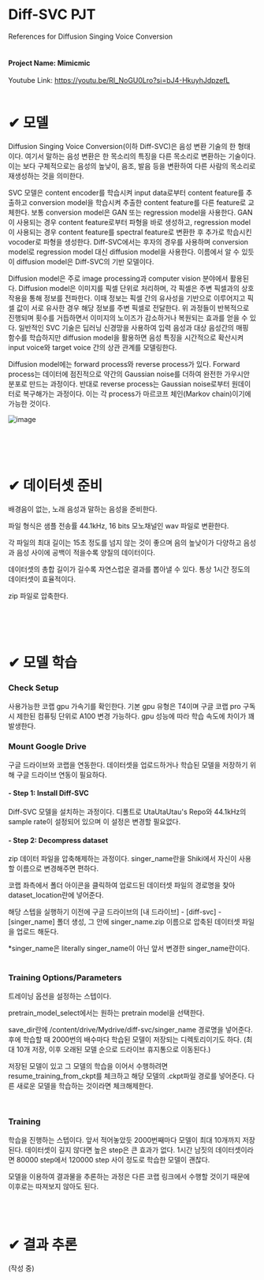 # Diff-SVC PJT

References for Diffusion Singing Voice Conversion <br/><br/>

<h4> Project Name: Mimicmic </h4>

Youtube Link: https://youtu.be/RI_NoGU0Lro?si=bJ4-HkuyhJdpzefL <br/><br/>

<h1> ✔ 모델 </h1>

Diffusion Singing Voice Conversion(이하  Diff-SVC)은 음성 변환 기술의 한 형태이다. 여기서 말하는 음성 변환은 한 목소리의 특징을 다른 목소리로 변환하는 기술이다. 이는 보다 구체적으로는 음성의 높낮이, 음조, 발음 등을 변환하여 다른 사람의 목소리로 재생성하는 것을 의미한다.

 

SVC 모델은 content encoder를 학습시켜 input data로부터 content feature를 추출하고 conversion model을 학습시켜 추출한 content feature를 다른 feature로 교체한다. 보통 conversion model은 GAN 또는 regression model을 사용한다. GAN이 사용되는 경우 content feature로부터 파형을 바로 생성하고, regression model이 사용되는 경우 content feature를 spectral feature로 변환한 후 추가로 학습시킨 vocoder로 파형을 생성한다. Diff-SVC에서는 후자의 경우를 사용하며 conversion model로 regression model 대신 diffusion model을 사용한다. 이름에서 알 수 있듯이 diffusion model은 Diff-SVC의 기반 모델이다.

 

Diffusion model은 주로 image processing과 computer vision 분야에서 활용된다. Diffusion model은 이미지를 픽셀 단위로 처리하며, 각 픽셀은 주변 픽셀과의 상호 작용을 통해 정보를 전파한다. 이때 정보는 픽셀 간의 유사성을 기반으로 이루어지고 픽셀 값이 서로 유사한 경우 해당 정보를 주변 픽셀로 전달한다. 위 과정들이 반복적으로 진행되며 횟수를 거듭하면서 이미지의 노이즈가 감소하거나 복원되는 효과를 얻을 수 있다. 일반적인 SVC 기술은 딥러닝 신경망을 사용하여 입력 음성과 대상 음성간의 매핑 함수를 학습하지만 diffusion model을 활용하면 음성 특징을 시간적으로 확산시켜 input voice와 target voice 간의 상관 관계를 모델링한다.

 

Diffusion model에는 forward process와 reverse process가 있다. Forward process는 데이터에 점진적으로 약간의 Gaussian noise를 더하여 완전한 가우시안 분포로 만드는 과정이다. 반대로 reverse process는 Gaussian noise로부터 원데이터로 복구해가는 과정이다. 이는 각 process가 마르코프 체인(Markov chain)이기에 가능한 것이다.
<br/>

![image](https://github.com/ohsopp/Diff-SVC/assets/28973935/a1e23a69-bde5-4621-bf64-9136f5a5aedb)


<br/><br/><br/>

 

<h1> ✔ 데이터셋 준비 </h1>
배경음이 없는, 노래 음성과 말하는 음성을 준비한다.

파일 형식은 샘플 전송률 44.1kHz, 16 bits 모노채널인 wav 파일로 변환한다.

각 파일의 최대 길이는 15초 정도를 넘지 않는 것이 좋으며 음의 높낮이가 다양하고 음성과 음성 사이에 공백이 적을수록 양질의 데이터이다.

데이터셋의 총합 길이가 길수록 자연스럽운 결과를 뽑아낼 수 있다. 통상 1시간 정도의 데이터셋이 효율적이다.

zip 파일로 압축한다.

<br/><br/><br/>
 


<h1> ✔ 모델 학습 </h1>
<h3> Check Setup </h3>

사용가능한 코랩 gpu 가속기를 확인한다. 기본 gpu 유형은 T4이며 구글 코랩 pro 구독시 제한된 컴퓨팅 단위로 A100 변경 가능하다. gpu 성능에 따라 학습 속도에 차이가 꽤 발생한다.

 

<h3> Mount Google Drive </h3>

구글 드라이브와 코랩을 연동한다. 데이터셋을 업로드하거나 학습된 모델을 저장하기 위해 구글 드라이브 연동이 필요하다.



<h4> - Step 1: Install Diff-SVC </h4>
Diff-SVC 모델을 설치하는 과정이다. 디폴트로 UtaUtaUtau's Repo와 44.1kHz의 sample rate이 설정되어 있으며 이 설정은 변경할 필요없다.
<br/>
 
<h4> - Step 2: Decompress dataset </h4>
zip 데이터 파일을 압축해제하는 과정이다. singer_name란을 Shiki에서 자신이 사용할 이름으로 변경해주면 편하다.

코랩 좌측에서 폴더 아이콘을 클릭하여 업로드된 데이터셋 파일의 경로명을 찾아 dataset_location란에 넣어준다.

해당 스텝을 실행하기 이전에 구글 드라이브의 [내 드라이브] - [diff-svc] - [singer_name] 폴더 생성, 그 안에 singer_name.zip 이름으로 압축된 데이터셋 파일을 업로드 해둔다.

*singer_name은 literally singer_name이 아닌 앞서 변경한 singer_name란이다.
<br/><br/>

<h3> Training Options/Parameters </h3>

트레이닝 옵션을 설정하는 스텝이다.

pretrain_model_select에서는 원하는 pretrain model을 선택한다.

save_dir란에 /content/drive/Mydrive/diff-svc/singer_name 경로명을 넣어준다. 후에 학습할 때 2000번의 배수마다 학습된 모델이 저장되는 디렉토리이기도 하다. (최대 10개 저장, 이후 오래된 모델 순으로 드라이브 휴지통으로 이동된다.)

저장된 모델이 있고 그 모델의 학습을 이어서 수행하려면 resume_training_from_ckpt를 체크하고 해당 모델의 .ckpt파일 경로를 넣어준다. 다른 새로운 모델을 학습하는 것이라면 체크해제한다.

<br/>
<h3> Training </h3>

학습을 진행하는 스텝이다. 앞서 적어놓았듯 2000번째마다 모델이 최대 10개까지 저장된다. 데이터셋이 길지 않다면 높은 step은 큰 효과가 없다. 1시간 남짓의 데이터셋이라면 80000 step에서 120000 step 사이 정도로 학습한 모델이 괜찮다.

 

 

모델을 이용하여 결과물을 추론하는 과정은 다른 코랩 링크에서 수행할 것이기 때문에 이후로는 따져보지 않아도 된다.

 <br/><br/>


<h1> ✔ 결과 추론 </h1>
(작성 중)
